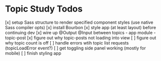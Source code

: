 # Topic Study Todos

[x] setup Sass structure to render specified component styles (use native Sass compiler opts)
[x] install Bourbon
[x] style app (at least layout) before continuing dev
[x] wire up @Output @Input between topics - app module - topic-post
[x] figure out why topic-posts not loading into view
[ ] figure out why topic count is off
[ ] handle errors wtih topic list requests (topicLoadError event?)
[ ] get toggling side panel working (mostly for mobile)
[ ] finish styling app
